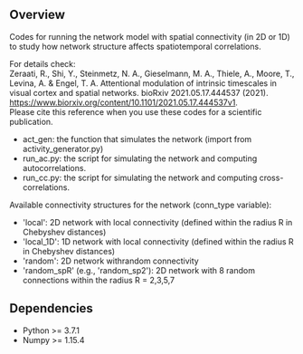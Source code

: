 ## Overview
Codes for running the network model with spatial connectivity (in 2D or 1D) to study how network structure affects spatiotemporal correlations.

For details check:   
Zeraati, R., Shi, Y., Steinmetz, N. A., Gieselmann, M. A., Thiele, A., Moore, T., Levina, A. & Engel, T. A. Attentional modulation of intrinsic timescales in visual cortex and spatial networks. bioRxiv 2021.05.17.444537 (2021). https://www.biorxiv.org/content/10.1101/2021.05.17.444537v1.  
Please cite this reference when you use these codes for a scientific publication.


- act_gen: the function that simulates the network (import from activity_generator.py)
- run_ac.py: the script for simulating the network and computing autocorrelations.
- run_cc.py: the script for simulating the network and computing cross-correlations.


Available connectivity structures for the network (conn_type variable):
- 'local': 2D network with local connectivity (defined within the radius R in Chebyshev distances)
- 'local_1D': 1D network with local connectivity (defined within the radius R in Chebyshev distances)
- 'random': 2D network withrandom connectivity
- 'random_spR' (e.g., 'random_sp2'): 2D network with 8 random connections within the radius R = 2,3,5,7


## Dependencies
- Python >= 3.7.1
- Numpy >= 1.15.4 
